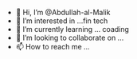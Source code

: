 - 👋 Hi, I’m @Abdullah-al-Malik
- 👀 I’m interested in ...fin tech
- 🌱 I’m currently learning ... coading
- 💞️ I’m looking to collaborate on ...
- 📫 How to reach me ...

<!---
Abdullah-al-Malik/Abdullah-al-Malik is a ✨ special ✨ repository because its `README.md` (this file) appears on your GitHub profile.
You can click the Preview link to take a look at your changes.
--->
